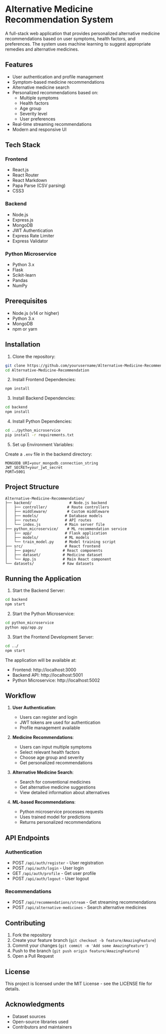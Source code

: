 # Alternative Medicine Recommendation System

A full-stack web application that provides personalized alternative medicine recommendations based on user symptoms, health factors, and preferences. The system uses machine learning to suggest appropriate remedies and alternative medicines.

## Features

- User authentication and profile management
- Symptom-based medicine recommendations
- Alternative medicine search
- Personalized recommendations based on:
  - Multiple symptoms
  - Health factors
  - Age group
  - Severity level
  - User preferences
- Real-time streaming recommendations
- Modern and responsive UI

## Tech Stack

### Frontend
- React.js
- React Router
- React Markdown
- Papa Parse (CSV parsing)
- CSS3

### Backend
- Node.js
- Express.js
- MongoDB
- JWT Authentication
- Express Rate Limiter
- Express Validator

### Python Microservice
- Python 3.x
- Flask
- Scikit-learn
- Pandas
- NumPy

## Prerequisites

- Node.js (v14 or higher)
- Python 3.x
- MongoDB
- npm or yarn

## Installation

1. Clone the repository:
```bash
git clone https://github.com/yourusername/Alternative-Medicine-Recommendation.git
cd Alternative-Medicine-Recommendation
```

2. Install Frontend Dependencies:
```bash
npm install
```

3. Install Backend Dependencies:
```bash
cd backend
npm install
```

4. Install Python Dependencies:
```bash
cd ../python_microservice
pip install -r requirements.txt
```

5. Set up Environment Variables:

Create a `.env` file in the backend directory:
```env
MONGODB_URI=your_mongodb_connection_string
JWT_SECRET=your_jwt_secret
PORT=5001
```

## Project Structure

```
Alternative-Medicine-Recommendation/
├── backend/                 # Node.js backend
│   ├── controller/         # Route controllers
│   ├── middleware/         # Custom middleware
│   ├── models/            # Database models
│   ├── routes/            # API routes
│   └── index.js           # Main server file
├── python_microservice/    # ML recommendation service
│   ├── app/               # Flask application
│   ├── models/            # ML models
│   └── train_model.py     # Model training script
├── src/                   # React frontend
│   ├── pages/            # React components
│   ├── dataset/          # Medicine dataset
│   └── App.js            # Main React component
└── datasets/             # Raw datasets
```

## Running the Application

1. Start the Backend Server:
```bash
cd backend
npm start
```

2. Start the Python Microservice:
```bash
cd python_microservice
python app/app.py
```

3. Start the Frontend Development Server:
```bash
cd ../
npm start
```

The application will be available at:
- Frontend: http://localhost:3000
- Backend API: http://localhost:5001
- Python Microservice: http://localhost:5002

## Workflow

1. **User Authentication**:
   - Users can register and login
   - JWT tokens are used for authentication
   - Profile management available

2. **Medicine Recommendations**:
   - Users can input multiple symptoms
   - Select relevant health factors
   - Choose age group and severity
   - Get personalized recommendations

3. **Alternative Medicine Search**:
   - Search for conventional medicines
   - Get alternative medicine suggestions
   - View detailed information about alternatives

4. **ML-based Recommendations**:
   - Python microservice processes requests
   - Uses trained model for predictions
   - Returns personalized recommendations

## API Endpoints

### Authentication
- POST `/api/auth/register` - User registration
- POST `/api/auth/login` - User login
- GET `/api/auth/profile` - Get user profile
- POST `/api/auth/logout` - User logout

### Recommendations
- POST `/api/recommendations/stream` - Get streaming recommendations
- POST `/api/alternative-medicines` - Search alternative medicines

## Contributing

1. Fork the repository
2. Create your feature branch (`git checkout -b feature/AmazingFeature`)
3. Commit your changes (`git commit -m 'Add some AmazingFeature'`)
4. Push to the branch (`git push origin feature/AmazingFeature`)
5. Open a Pull Request

## License

This project is licensed under the MIT License - see the LICENSE file for details.

## Acknowledgments

- Dataset sources
- Open-source libraries used
- Contributors and maintainers
